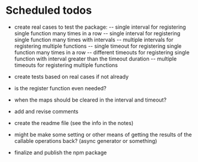 # Scheduled todos

- create real cases to test the package:
  -- single interval for registering single function many times in a row
  -- single interval for registering single function many times with intervals
  -- multiple intervals for registering multiple functions
  -- single timeout for registering single function many times in a row
  -- different timeouts for registering single function with interval greater than the timeout duration
  -- multiple timeouts for registering multiple functions

- create tests based on real cases if not already

- is the register function even needed?

- when the maps should be cleared in the interval and timeout?

- add and revise comments

- create the readme file (see the info in the notes)

- might be make some setting or other means of getting the results of the callable operations back? (async generator or something)

- finalize and publish the npm package
